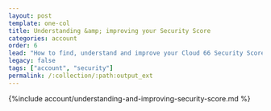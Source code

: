 ```yaml
---
layout: post
template: one-col
title: Understanding &amp; improving your Security Score
categories: account
order: 6
lead: "How to find, understand and improve your Cloud 66 Security Score"
legacy: false
tags: ["account", "security"]
permalink: /:collection/:path:output_ext
---
```


{%include account/understanding-and-improving-security-score.md %}